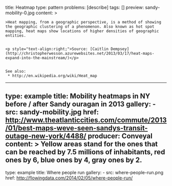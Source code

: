 title: Heatmap
type: pattern
problems: [describe]
tags: []
preview: sandy-mobility-0.jpg
content: >
    
    >Heat mapping, from a geographic perspective, is a method of showing the geographic clustering of a phenomenon. Also known as hot spot mapping, heat maps show locations of higher densities of geographic entities.
    
    
    <p style="text-align:right;">Source: [Caitlin Dempsey](http://christopherwesson.azurewebsites.net/2013/03/17/heat-maps-expand-into-the-mainstream/)</p>
    
    
    See also:
     * http://en.wikipedia.org/wiki/Heat_map
    
---
type: example
title: Mobility heatmaps in NY before / after Sandy ouragan in 2013
gallery:
    - src: sandy-mobility.jpg 
      href: http://www.theatlanticcities.com/commute/2013/01/best-maps-weve-seen-sandys-transit-outage-new-york/4488/
      producer: Conveyal
content: >
    Yellow areas stand for the ones that can be reached by 7.5 millions of inhabitants, red ones by 6, blue ones by 4, gray ones by 2.
---
type: example
title: Where people run
gallery:
    - src: where-people-run.png
      href: http://flowingdata.com/2014/02/05/where-people-run/
